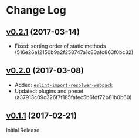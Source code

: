 # Change Log

## [v0.2.1](https://github.com/urbanladder/eslint-config-urbanladder/tree/v0.2.1) (2017-03-14)

- Fixed: sorting order of static methods (516e26a12150b9a2f258747a1c83afc863f0bc32)

## [v0.2.0](https://github.com/urbanladder/eslint-config-urbanladder/tree/v0.2.0) (2017-03-08)

 - Added: [`eslint-import-resolver-webpack`](https://www.npmjs.com/package/eslint-import-resolver-webpack) 
 - Updated: plugins and preset (a37913c09c326f7f185fafec5b6fdf72b81b0b60)

## [v0.1.1](https://github.com/urbanladder/eslint-config-urbanladder/tree/v0.1.1) (2017-02-21)
Initial Release
